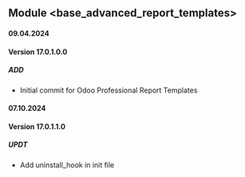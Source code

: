 ## Module <base_advanced_report_templates>

#### 09.04.2024
#### Version 17.0.1.0.0
##### ADD
- Initial commit for Odoo Professional Report Templates 

#### 07.10.2024
#### Version 17.0.1.1.0
##### UPDT
- Add uninstall_hook in init file
